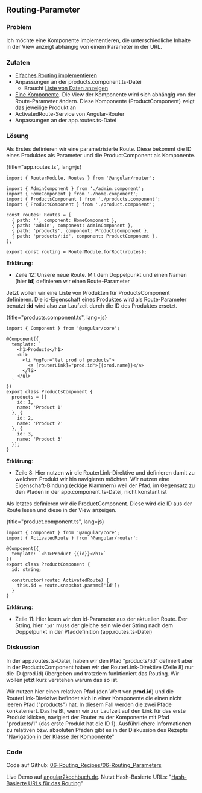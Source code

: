 ## Routing-Parameter

### Problem

Ich möchte eine Komponente implementieren, die unterschiedliche Inhalte in der View anzeigt abhängig von einem Parameter in der URL.

### Zutaten

* [Eifaches Routing implementieren](#c06-routing-basics)
* Anpassungen an der products.component.ts-Datei
  * Braucht [Liste von Daten anzeigen](#c03-data-list)
* [Eine Komponente](#c02-component-definition). Die View der Komponente wird sich abhängig von der Route-Parameter ändern. Diese Komponente (ProductComponent) zeigt das jeweilige Produkt an
* ActivatedRoute-Service von Angular-Router
* Anpassungen an der app.routes.ts-Datei

### Lösung

Als Erstes definieren wir eine parametrisierte Route.
Diese bekommt die ID eines Produktes als Parameter und die ProductComponent als Komponente.

{title="app.routes.ts", lang=js}
```
import { RouterModule, Routes } from '@angular/router';

import { AdminComponent } from './admin.component';
import { HomeComponent } from './home.component';
import { ProductsComponent } from './products.component';
import { ProductComponent } from './product.component';

const routes: Routes = [
  { path: '', component: HomeComponent },
  { path: 'admin', component: AdminComponent },
  { path: 'products', component: ProductsComponent },
  { path: 'products/:id', component: ProductComponent },
];

export const routing = RouterModule.forRoot(routes);
```

__Erklärung__:

* Zeile 12: Unsere neue Route. Mit dem Doppelpunkt und einen Namen (hier __id__) definieren wir einen Route-Parameter

Jetzt wollen wir eine Liste von Produkten für ProductsComponent definieren.
Die id-Eigenschaft eines Produktes wird als Route-Parameter benutzt __:id__ wird also zur Laufzeit durch die ID des Produktes ersetzt.

{title="products.component.ts", lang=js}
```
import { Component } from '@angular/core';

@Component({
  template: `
    <h1>Products</h1>
    <ul>
      <li *ngFor="let prod of products">
        <a [routerLink]="prod.id">{{prod.name}}</a>
      </li>
    </ul>
  `
})
export class ProductsComponent {
  products = [{
    id: 1,
    name: 'Product 1'
  }, {
    id: 2,
    name: 'Product 2'
  }, {
    id: 3,
    name: 'Product 3'
  }];
}
```

__Erklärung__:

* Zeile 8: Hier nutzen wir die RouterLink-Direktive und definieren damit zu welchem Produkt wir hin navigieren möchten. Wir nutzen eine Eigenschaft-Bindung (eckige Klammern) weil der Pfad, im Gegensatz zu den Pfaden in der app.component.ts-Datei, nicht konstant ist

Als letztes definieren wir die ProductComponent.
Diese wird die ID aus der Route lesen und diese in der View anzeigen.

{title="product.component.ts", lang=js}
```
import { Component } from '@angular/core';
import { ActivatedRoute } from '@angular/router';

@Component({
  template: `<h1>Product {{id}}</h1>`
})
export class ProductComponent {
  id: string;

  constructor(route: ActivatedRoute) {
    this.id = route.snapshot.params['id'];
  }
}
```

__Erklärung__:

* Zeile 11: Hier lesen wir den id-Parameter aus der aktuellen Route. Der String, hier `'id'` muss der gleiche sein wie der String nach dem Doppelpunkt in der Pfaddefinition (app.routes.ts-Datei)

### Diskussion

In der app.routes.ts-Datei, haben wir den Pfad "products/:id" definiert aber in der ProductsComponent haben wir der RouterLink-Direktive (Zeile 8) nur die ID (prod.id) übergeben und trotzdem funktioniert das Routing.
Wir wollen jetzt kurz verstehen warum das so ist.

Wir nutzen hier einen relativen Pfad (den Wert von __prod.id__) und die RouterLink-Direktive befindet sich in einer Komponente die einen nicht leeren Pfad ("products") hat.
In diesem Fall werden die zwei Pfade konkateniert.
Das heißt, wenn wir zur Laufzeit auf den Link für das erste Produkt klicken, navigiert der Router zu der Komponente mit Pfad "products/1" (das erste Produkt hat die ID __1__).
Ausführlichere Informationen zu relativen bzw. absoluten Pfaden gibt es in der Diskussion des Rezepts "[Navigation in der Klasse der Komponente](#c06-navigate-in-class)"

### Code

Code auf Github: [06-Routing\_Recipes/06-Routing\_Parameters](https://github.com/jsperts/angular2_kochbuch_code/tree/master/06-Routing_Recipes/06-Routing_Parameters)

Live Demo auf [angular2kochbuch.de](http://angular2kochbuch.de/examples/code/06-Routing_Recipes/06-Routing_Parameters/index.html).
Nutzt Hash-Basierte URLs: "[Hash-Basierte URLs für das Routing](#c06-hash-based-url)"

